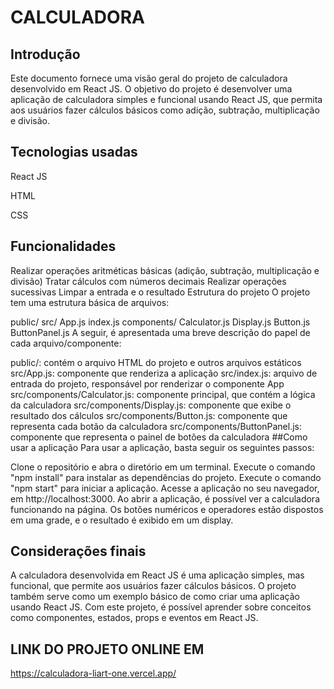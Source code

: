# CALCULADORA
## Introdução
Este documento fornece uma visão geral do projeto de calculadora desenvolvido em React JS. O objetivo do projeto é desenvolver uma aplicação de calculadora simples e funcional usando React JS, que permita aos usuários fazer cálculos básicos como adição, subtração, multiplicação e divisão.

## Tecnologias usadas
React JS

HTML

CSS
## Funcionalidades
Realizar operações aritméticas básicas (adição, subtração, multiplicação e divisão)
Tratar cálculos com números decimais
Realizar operações sucessivas
Limpar a entrada e o resultado
Estrutura do projeto
O projeto tem uma estrutura básica de arquivos:

public/
src/
App.js
index.js
components/
Calculator.js
Display.js
Button.js
ButtonPanel.js
A seguir, é apresentada uma breve descrição do papel de cada arquivo/componente:

public/: contém o arquivo HTML do projeto e outros arquivos estáticos
src/App.js: componente que renderiza a aplicação
src/index.js: arquivo de entrada do projeto, responsável por renderizar o componente App
src/components/Calculator.js: componente principal, que contém a lógica da calculadora
src/components/Display.js: componente que exibe o resultado dos cálculos
src/components/Button.js: componente que representa cada botão da calculadora
src/components/ButtonPanel.js: componente que representa o painel de botões da calculadora
##Como usar a aplicação
Para usar a aplicação, basta seguir os seguintes passos:

Clone o repositório e abra o diretório em um terminal.
Execute o comando "npm install" para instalar as dependências do projeto.
Execute o comando "npm start" para iniciar a aplicação.
Acesse a aplicação no seu navegador, em http://localhost:3000.
Ao abrir a aplicação, é possível ver a calculadora funcionando na página. Os botões numéricos e operadores estão dispostos em uma grade, e o resultado é exibido em um display.

## Considerações finais
A calculadora desenvolvida em React JS é uma aplicação simples, mas funcional, que permite aos usuários fazer cálculos básicos. O projeto também serve como um exemplo básico de como criar uma aplicação usando React JS. Com este projeto, é possível aprender sobre conceitos como componentes, estados, props e eventos em React JS.

## LINK DO PROJETO ONLINE EM
https://calculadora-liart-one.vercel.app/
